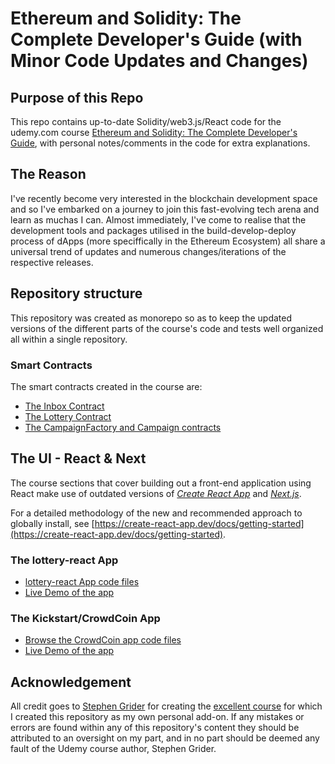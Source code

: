 # Ethereum and Solidity: The Complete Developer's Guide (with Minor Code Updates and  Changes)

## Purpose of this Repo

This repo contains up-to-date Solidity/web3.js/React code for the udemy.com course [Ethereum and Solidity: The Complete Developer's Guide](https://www.udemy.com/course/ethereum-and-solidity-the-complete-developers-guide/), with personal notes/comments in the code for extra explanations.

## The Reason

I've recently become very interested in the blockchain development space and so I've embarked on a journey to join this fast-evolving tech arena and learn as muchas I can. Almost immediately, I've come to realise that the development tools and packages utilised in the build-develop-deploy process of dApps (more speciffically in the Ethereum Ecosystem) all share a universal trend of updates and numerous changes/iterations of the respective releases.  

## Repository structure

This repository was created as monorepo so as to keep the updated versions of the different parts of the course's code and tests well organized all within a single repository.

### Smart Contracts

The smart contracts created in the course are:

- [The Inbox Contract](/inbox/contracts/Inbox.sol)
- [The Lottery Contract](/lottery/contracts/Lottery.sol)
- [The CampaignFactory and Campaign contracts](/kickstart/ethereum/contracts/Campaign.sol)

## The UI - React & Next

The course sections that cover building out a front-end application using React make use of outdated versions of [_Create React App_](https://create-react-app.dev) and [_Next.js_](https://nextjs.org).

For a detailed methodology of the new and recommended approach to globally install, see [https://create-react-app.dev/docs/getting-started](https://create-react-app.dev/docs/getting-started).

### The lottery-react App

- [lottery-react App code files](/lottery-react)
- [Live Demo of the app](https://lottery-react.kilobytesecurity.com/) 

### The Kickstart/CrowdCoin App

- [Browse the CrowdCoin app code files](/kickstart)
- [Live Demo of the app](https://kickstart.kilobytesecurity.com/)

## Acknowledgement

All credit goes to [Stephen Grider](https://www.udemy.com/user/sgslo/) for creating the [excellent course](https://www.udemy.com/course/ethereum-and-solidity-the-complete-developers-guide/) for which I created this repository as my own personal add-on. If any mistakes or errors are found within any of this repository's content they should be attributed to an oversight on my part, and in no part should be deemed any fault of the Udemy course author, Stephen Grider.
